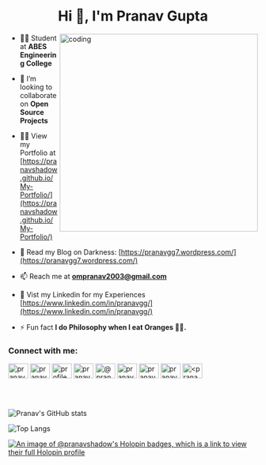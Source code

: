 <h1 align="center">Hi 👋, I'm Pranav Gupta</h1>

<img align="right" alt="coding" width="400" src="https://raw.githubusercontent.com/mayankchaudhary26/Cool-Readme-ideas/master/data/octocat/daftpunktocat-thomas.gif">

- 👨‍🎓 Student at **ABES Engineering College**

- 👯 I’m looking to collaborate on **Open Source Projects**

- 👨‍💻 View my Portfolio at [https://pranavshadow.github.io/My-Portfolio/](https://pranavshadow.github.io/My-Portfolio/)

- 📝 Read my Blog on Darkness: [https://pranavgg7.wordpress.com/](https://pranavgg7.wordpress.com/)

- 📫 Reach me at **ompranav2003@gmail.com**

- 📄 Vist my Linkedin for my Experiences [https://www.linkedin.com/in/pranavgg/](https://www.linkedin.com/in/pranavgg/)

- ⚡ Fun fact **I do Philosophy when I eat Oranges 🍊🍊.**

<h3 align="left">Connect with me:</h3>
<p align="left">
<a href="https://twitter.com/pranavvgg" target="blank"><img align="center" src="https://raw.githubusercontent.com/rahuldkjain/github-profile-readme-generator/master/src/images/icons/Social/twitter.svg" alt="pranavvgg" height="30" width="40" /></a>
<a href="https://linkedin.com/in/pranavgg" target="blank"><img align="center" src="https://raw.githubusercontent.com/rahuldkjain/github-profile-readme-generator/master/src/images/icons/Social/linked-in-alt.svg" alt="pranavgg" height="30" width="40" /></a>
<a href="https://fb.com/profile.php?id=100024637815803" target="blank"><img align="center" src="https://raw.githubusercontent.com/rahuldkjain/github-profile-readme-generator/master/src/images/icons/Social/facebook.svg" alt="profile.php?id=100024637815803" height="30" width="40" /></a>
<a href="https://instagram.com/pranavvgg" target="blank"><img align="center" src="https://raw.githubusercontent.com/rahuldkjain/github-profile-readme-generator/master/src/images/icons/Social/instagram.svg" alt="pranavvgg" height="30" width="40" /></a>
<a href="https://medium.com/@pranavgg" target="blank"><img align="center" src="https://raw.githubusercontent.com/rahuldkjain/github-profile-readme-generator/master/src/images/icons/Social/medium.svg" alt="@pranavgg" height="30" width="40" /></a>
<a href="https://www.codechef.com/users/pranavgg" target="blank"><img align="center" src="https://cdn.jsdelivr.net/npm/simple-icons@3.1.0/icons/codechef.svg" alt="pranavgg" height="30" width="40" /></a>
<a href="https://www.hackerrank.com/pranavgg" target="blank"><img align="center" src="https://raw.githubusercontent.com/rahuldkjain/github-profile-readme-generator/master/src/images/icons/Social/hackerrank.svg" alt="pranavgg" height="30" width="40" /></a>
<a href="https://www.leetcode.com/pranavshadow" target="blank"><img align="center" src="https://raw.githubusercontent.com/rahuldkjain/github-profile-readme-generator/master/src/images/icons/Social/leet-code.svg" alt="pranavshadow" height="30" width="40" /></a>
<a href="https://auth.geeksforgeeks.org/user/<pranavgg>/profile" target="blank"><img align="center" src="https://raw.githubusercontent.com/rahuldkjain/github-profile-readme-generator/master/src/images/icons/Social/geeks-for-geeks.svg" alt="<pranavgg>/profile" height="30" width="40" /></a>
</p>
<br>
<br>

![Pranav's GitHub stats](https://github-readme-stats.vercel.app/api?username=PranavShadow&show_icons=true&theme=dark&hide_title=true)

![Top Langs](https://github-readme-stats.vercel.app/api/top-langs/?username=PranavShadow&layout=compact&theme=dark&langs_count=8&bg_color=101010&hide_title=true)

[![An image of @pranavshadow's Holopin badges, which is a link to view their full Holopin profile](https://holopin.me/pranavshadow)](https://holopin.io/@pranavshadow)
